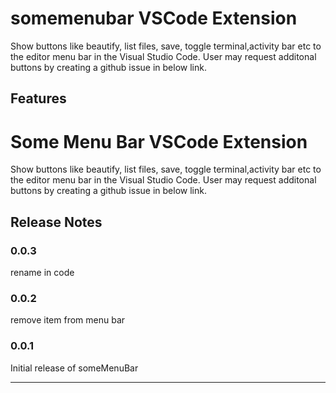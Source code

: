 # somemenubar VSCode Extension

Show buttons like beautify, list files, save, toggle terminal,activity bar etc to the editor menu bar in the Visual Studio Code.
User may request additonal buttons by creating a github issue in below link.

## Features

# Some Menu Bar VSCode Extension
Show buttons like beautify, list files, save, toggle terminal,activity bar etc to the editor menu bar in the Visual Studio Code.
User may request additonal buttons by creating a github issue in below link.
<!-- 
## Requirements

If you have any requirements or dependencies, add a section describing those and how to install and configure them.

## Extension Settings

Include if your extension adds any VS Code settings through the `contributes.configuration` extension point.

For example:

This extension contributes the following settings:

* `myExtension.enable`: enable/disable this extension
* `myExtension.thing`: set to `blah` to do something

## Known Issues

Calling out known issues can help limit users opening duplicate issues against your extension.
 -->
## Release Notes

### 0.0.3
rename in code

### 0.0.2
remove item from menu bar

### 0.0.1

Initial release of someMenuBar

-----------------------------------------------------------------------------------------------------------

<!--
npm run compile
vsce package
code --install-extension somemenubar-0.0.1.vsix
-----------------------------------------------------------------------------------------------------------
## Working with Markdown

**Note:** You can author your README using Visual Studio Code.  Here are some useful editor keyboard shortcuts:

* Split the editor (`Cmd+\` on macOS or `Ctrl+\` on Windows and Linux)
* Toggle preview (`Shift+CMD+V` on macOS or `Shift+Ctrl+V` on Windows and Linux)
* Press `Ctrl+Space` (Windows, Linux) or `Cmd+Space` (macOS) to see a list of Markdown snippets

### For more information

* [Visual Studio Code's Markdown Support](http://code.visualstudio.com/docs/languages/markdown)
* [Markdown Syntax Reference](https://help.github.com/articles/markdown-basics/)

**Enjoy!**
-->
